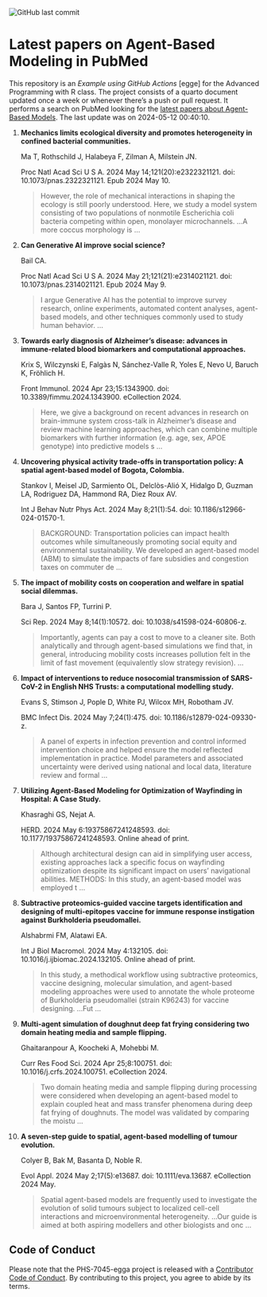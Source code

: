 ![GitHub last
commit](https://img.shields.io/github/last-commit/UofUEpiBio/PHS-7045-egga.png)

# Latest papers on Agent-Based Modeling in PubMed

This repository is an *Example using GitHub Actions* \[egge\] for the
Advanced Programming with R class. The project consists of a quarto
document updated once a week or whenever there’s a push or pull request.
It performs a search on PubMed looking for the <a
href="https://pubmed.ncbi.nlm.nih.gov/?term=agent-based+model&amp;sort=date"
target="_blank">latest papers about Agent-Based Models</a>. The last
update was on 2024-05-12 00:40:10.

<div class="cell">

</div>

1.  **Mechanics limits ecological diversity and promotes heterogeneity
    in confined bacterial communities.**

    Ma T, Rothschild J, Halabeya F, Zilman A, Milstein JN.

    Proc Natl Acad Sci U S A. 2024 May 14;121(20):e2322321121. doi:
    10.1073/pnas.2322321121. Epub 2024 May 10.

    > However, the role of mechanical interactions in shaping the
    > ecology is still poorly understood. Here, we study a model system
    > consisting of two populations of nonmotile Escherichia coli
    > bacteria competing within open, monolayer microchannels. …A more
    > coccus morphology is …

2.  **Can Generative AI improve social science?**

    Bail CA.

    Proc Natl Acad Sci U S A. 2024 May 21;121(21):e2314021121. doi:
    10.1073/pnas.2314021121. Epub 2024 May 9.

    > I argue Generative AI has the potential to improve survey
    > research, online experiments, automated content analyses,
    > agent-based models, and other techniques commonly used to study
    > human behavior. …

3.  **Towards early diagnosis of Alzheimer’s disease: advances in
    immune-related blood biomarkers and computational approaches.**

    Krix S, Wilczynski E, Falgàs N, Sánchez-Valle R, Yoles E, Nevo U,
    Baruch K, Fröhlich H.

    Front Immunol. 2024 Apr 23;15:1343900. doi:
    10.3389/fimmu.2024.1343900. eCollection 2024.

    > Here, we give a background on recent advances in research on
    > brain-immune system cross-talk in Alzheimer’s disease and review
    > machine learning approaches, which can combine multiple biomarkers
    > with further information (e.g. age, sex, APOE genotype) into
    > predictive models s …

4.  **Uncovering physical activity trade-offs in transportation policy:
    A spatial agent-based model of Bogota, Colombia.**

    Stankov I, Meisel JD, Sarmiento OL, Delclòs-Alió X, Hidalgo D,
    Guzman LA, Rodriguez DA, Hammond RA, Diez Roux AV.

    Int J Behav Nutr Phys Act. 2024 May 8;21(1):54. doi:
    10.1186/s12966-024-01570-1.

    > BACKGROUND: Transportation policies can impact health outcomes
    > while simultaneously promoting social equity and environmental
    > sustainability. We developed an agent-based model (ABM) to
    > simulate the impacts of fare subsidies and congestion taxes on
    > commuter de …

5.  **The impact of mobility costs on cooperation and welfare in spatial
    social dilemmas.**

    Bara J, Santos FP, Turrini P.

    Sci Rep. 2024 May 8;14(1):10572. doi: 10.1038/s41598-024-60806-z.

    > Importantly, agents can pay a cost to move to a cleaner site. Both
    > analytically and through agent-based simulations we find that, in
    > general, introducing mobility costs increases pollution felt in
    > the limit of fast movement (equivalently slow strategy revision).
    > …

6.  **Impact of interventions to reduce nosocomial transmission of
    SARS-CoV-2 in English NHS Trusts: a computational modelling study.**

    Evans S, Stimson J, Pople D, White PJ, Wilcox MH, Robotham JV.

    BMC Infect Dis. 2024 May 7;24(1):475. doi:
    10.1186/s12879-024-09330-z.

    > A panel of experts in infection prevention and control informed
    > intervention choice and helped ensure the model reflected
    > implementation in practice. Model parameters and associated
    > uncertainty were derived using national and local data, literature
    > review and formal …

7.  **Utilizing Agent-Based Modeling for Optimization of Wayfinding in
    Hospital: A Case Study.**

    Khasraghi GS, Nejat A.

    HERD. 2024 May 6:19375867241248593. doi: 10.1177/19375867241248593.
    Online ahead of print.

    > Although architectural design can aid in simplifying user access,
    > existing approaches lack a specific focus on wayfinding
    > optimization despite its significant impact on users’ navigational
    > abilities. METHODS: In this study, an agent-based model was
    > employed t …

8.  **Subtractive proteomics-guided vaccine targets identification and
    designing of multi-epitopes vaccine for immune response instigation
    against Burkholderia pseudomallei.**

    Alshabrmi FM, Alatawi EA.

    Int J Biol Macromol. 2024 May 4:132105. doi:
    10.1016/j.ijbiomac.2024.132105. Online ahead of print.

    > In this study, a methodical workflow using subtractive proteomics,
    > vaccine designing, molecular simulation, and agent-based modeling
    > approaches were used to annotate the whole proteome of
    > Burkholderia pseudomallei (strain K96243) for vaccine designing.
    > …Fut …

9.  **Multi-agent simulation of doughnut deep fat frying considering two
    domain heating media and sample flipping.**

    Ghaitaranpour A, Koocheki A, Mohebbi M.

    Curr Res Food Sci. 2024 Apr 25;8:100751. doi:
    10.1016/j.crfs.2024.100751. eCollection 2024.

    > Two domain heating media and sample flipping during processing
    > were considered when developing an agent-based model to explain
    > coupled heat and mass transfer phenomena during deep fat frying of
    > doughnuts. The model was validated by comparing the moistu …

10. **A seven-step guide to spatial, agent-based modelling of tumour
    evolution.**

    Colyer B, Bak M, Basanta D, Noble R.

    Evol Appl. 2024 May 2;17(5):e13687. doi: 10.1111/eva.13687.
    eCollection 2024 May.

    > Spatial agent-based models are frequently used to investigate the
    > evolution of solid tumours subject to localized cell-cell
    > interactions and microenvironmental heterogeneity. …Our guide is
    > aimed at both aspiring modellers and other biologists and onc …

## Code of Conduct

Please note that the PHS-7045-egga project is released with a
[Contributor Code of
Conduct](https://contributor-covenant.org/version/2/1/CODE_OF_CONDUCT.html).
By contributing to this project, you agree to abide by its terms.
